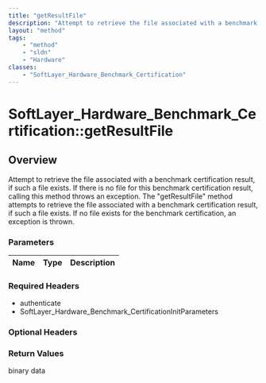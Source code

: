 ```yaml
---
title: "getResultFile"
description: "Attempt to retrieve the file associated with a benchmark certification result, if such a file exists.  If there is no fi... "
layout: "method"
tags:
    - "method"
    - "sldn"
    - "Hardware"
classes:
    - "SoftLayer_Hardware_Benchmark_Certification"
---
```

# SoftLayer_Hardware_Benchmark_Certification::getResultFile
## Overview 
Attempt to retrieve the file associated with a benchmark certification result, if such a file exists.  If there is no file for this benchmark certification result, calling this method throws an exception. The "getResultFile" method attempts to retrieve the file associated with a benchmark certification result, if such a file exists. If no file exists for the benchmark certification, an exception is thrown. 

### Parameters 
|Name | Type | Description |
| --- | --- | --- |


### Required Headers
* authenticate
* SoftLayer_Hardware_Benchmark_CertificationInitParameters

### Optional Headers

### Return Values
binary data

